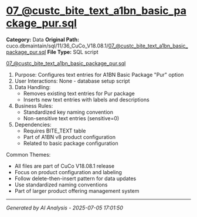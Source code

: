 # 07_@custc_bite_text_a1bn_basic_package_pur.sql

**Category:** Data
**Original Path:** cuco.dbmaintain/sql/11/36_CuCo_V18.08.1/07_@custc_bite_text_a1bn_basic_package_pur.sql
**File Type:** SQL script

07_@custc_bite_text_a1bn_basic_package_pur.sql
1. Purpose: Configures text entries for A1BN Basic Package "Pur" option
2. User Interactions: None - database setup script
3. Data Handling:
   - Removes existing text entries for Pur package
   - Inserts new text entries with labels and descriptions
4. Business Rules:
   - Standardized key naming convention
   - Non-sensitive text entries (sensitive=0)
5. Dependencies:
   - Requires BITE_TEXT table
   - Part of A1BN v8 product configuration
   - Related to basic package configuration

Common Themes:
- All files are part of CuCo V18.08.1 release
- Focus on product configuration and labeling
- Follow delete-then-insert pattern for data updates
- Use standardized naming conventions
- Part of larger product offering management system

---
*Generated by AI Analysis - 2025-07-05 17:01:50*
